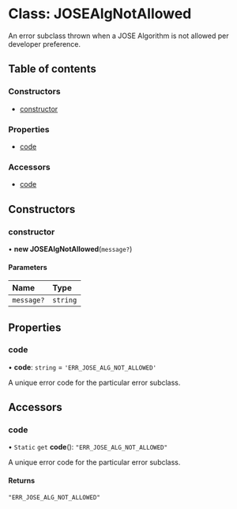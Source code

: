 # Class: JOSEAlgNotAllowed

An error subclass thrown when a JOSE Algorithm is not allowed per developer preference.

## Table of contents

### Constructors

- [constructor](util_errors.JOSEAlgNotAllowed.md#constructor)

### Properties

- [code](util_errors.JOSEAlgNotAllowed.md#code)

### Accessors

- [code](util_errors.JOSEAlgNotAllowed.md#code)

## Constructors

### constructor

• **new JOSEAlgNotAllowed**(`message?`)

#### Parameters

| Name | Type |
| :------ | :------ |
| `message?` | `string` |

## Properties

### code

• **code**: `string` = `'ERR_JOSE_ALG_NOT_ALLOWED'`

A unique error code for the particular error subclass.

## Accessors

### code

• `Static` `get` **code**(): ``"ERR_JOSE_ALG_NOT_ALLOWED"``

A unique error code for the particular error subclass.

#### Returns

``"ERR_JOSE_ALG_NOT_ALLOWED"``
